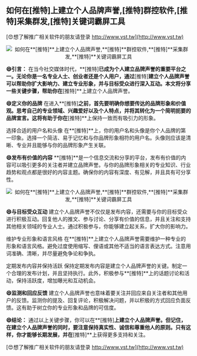 ## **如何在**[推特]**上建立个人品牌声誉,**[推特]**群控软件,**[推特]**采集群发,**[推特]**关键词霸屏工具**

[😍想了解推广相关软件的朋友请登录 http://www.vst.tw](http://www.vst.tw)

 <center><img src="https://vst.tw/MP4/tuiguang/png/5.png" alt="如何在**[推特]**上建立个人品牌声誉,**[推特]**群控软件,**[推特]**采集群发,**[推特]**关键词霸屏工具"></center>

**😄引言：**
在当今社交媒体时代，**[推特]**已成为个人建立品牌声誉的重要平台之一。无论你是一名专业人士、创业者还是个人用户，通过**[推特]**建立个人品牌声誉可以帮助你扩大影响力、建立专业形象，并与目标受众进行深入互动。本文将分享一些关键步骤，帮助你在**[推特]**上建立个人品牌声誉。

**😄定义你的品牌**
在进入**[推特]**之前，首先要明确你想要传达的品牌形象和价值观。思考自己的专业领域、兴趣爱好以及个人特点，并将其转化为一个简明扼要的品牌宣言。这将有助于你在**[推特]**上保持一致而有吸引力的形象。

选择合适的用户名和头像
在**[推特]**上，你的用户名和头像是你个人品牌的第一印象。选择一个简洁、易于记忆和与你品牌形象相符的用户名。头像则应该是清晰、专业并且能够与你的品牌形象产生关联。

**😄发布有价值的内容**
**[推特]**是一个信息交流和分享的平台，发布有价值的内容可以吸引更多的关注者并建立品牌声誉。与你的品牌形象相关的专业知识、行业趋势和观点都是很好的内容主题。确保你的内容有深度、有见解，并且具有可分享性。

 <center><img src="https://vst.tw/MP4/tuiguang/png/0.png" alt="如何在**[推特]**上建立个人品牌声誉,**[推特]**群控软件,**[推特]**采集群发,**[推特]**关键词霸屏工具"></center>

**😄与目标受众互动**
建立个人品牌声誉不仅仅是发布内容，还需要与你的目标受众进行积极互动。回复他人的推文、参与讨论、分享有价值的信息，并且关注和支持其他相关领域的专业人士。通过积极参与，你能够建立起关系，扩大你的影响力。

维护专业形象和语言风格
在**[推特]**上建立个人品牌声誉需要维护一种专业的形象和语言风格。避免过度使用缩写、俚语或其他不适当的语言表达方式。注意用词准确、清晰，并尽量避免争论和争执。

定期发布内容并保持活跃
保持定期发布内容是建立个人品牌声誉的关键。制定一个合理的发布计划，并且坚持执行。此外，积极参与**[推特]**上的话题讨论和活动，保持活跃度，增加曝光和互动机会。

**😄监测和回应反馈**
建立个人品牌声誉也意味着要关注并回应来自关注者和其他用户的反馈。监测你的提及、回复评论，积极解决问题，并以积极的方式回应负面反馈。这有助于树立你的专业形象和品牌的可信度。

**😄结论：**
通过以上关键步骤，你可以在**[推特]**上建立个人品牌声誉。但记住，在建立个人品牌声誉的同时，要注意保持真实性、诚信和尊重他人的原则。只有这样，你才能够长期发展，并在**[推特]**上获得更多支持和关注。

[😍想了解推广相关软件的朋友请登录 http://www.vst.tw](http://www.vst.tw)



